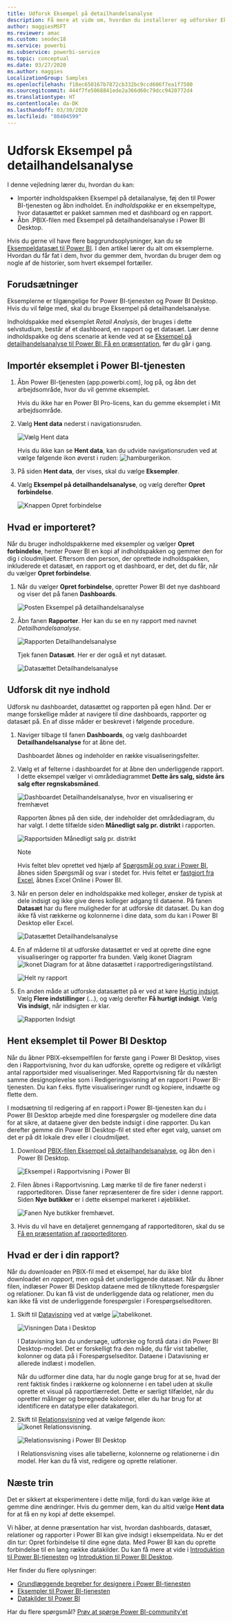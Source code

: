 ```yaml
---
title: Udforsk Eksempel på detailhandelsanalyse
description: Få mere at vide om, hvordan du installerer og udforsker Eksempel på detailhandelsanalyse i Power BI-tjenesten og Power BI Desktop.
author: maggiesMSFT
ms.reviewer: amac
ms.custom: seodec18
ms.service: powerbi
ms.subservice: powerbi-service
ms.topic: conceptual
ms.date: 03/27/2020
ms.author: maggies
LocalizationGroup: Samples
ms.openlocfilehash: f18ec650167b7872cb332bc9ccd606f7ea1f7500
ms.sourcegitcommit: 444f7fe5068841ede2a366d60c79dcc9420772d4
ms.translationtype: HT
ms.contentlocale: da-DK
ms.lasthandoff: 03/30/2020
ms.locfileid: "80404599"
---
```

# <a name="explore-the-retail-analysis-sample"></a>Udforsk Eksempel på detailhandelsanalyse

I denne vejledning lærer du, hvordan du kan: 
- Importér indholdspakken Eksempel på detailanalyse, føj den til Power BI-tjenesten og åbn indholdet. En *indholdspakke* er en eksempeltype, hvor datasættet er pakket sammen med et dashboard og en rapport. 
- Åbn .PBIX-filen med Eksempel på detailhandelsanalyse i Power BI Desktop.

Hvis du gerne vil have flere baggrundsoplysninger, kan du se [Eksempeldatasæt til Power BI](sample-datasets.md). I den artikel lærer du alt om eksemplerne. Hvordan du får fat i dem, hvor du gemmer dem, hvordan du bruger dem og nogle af de historier, som hvert eksempel fortæller. 

## <a name="prerequisites"></a>Forudsætninger
Eksemplerne er tilgængelige for Power BI-tjenesten og Power BI Desktop. Hvis du vil følge med, skal du bruge Eksempel på detailhandelsanalyse.

Indholdspakke med eksemplet *Retail Analysis*, der bruges i dette selvstudium, består af et dashboard, en rapport og et datasæt.
Lær denne indholdspakke og dens scenarie at kende ved at se [Eksempel på detailhandelsanalyse til Power BI: Få en præsentation](sample-retail-analysis.md), før du går i gang.

## <a name="import-the-sample-in-the-power-bi-service"></a>Importér eksemplet i Power BI-tjenesten

1. Åbn Power BI-tjenesten (app.powerbi.com), log på, og åbn det arbejdsområde, hvor du vil gemme eksemplet. 

    Hvis du ikke har en Power BI Pro-licens, kan du gemme eksemplet i Mit arbejdsområde.

2. Vælg **Hent data** nederst i navigationsruden. 

   ![Vælg Hent data](media/sample-datasets/power-bi-get-data.png)

   Hvis du ikke kan se **Hent data**, kan du udvide navigationsruden ved at vælge følgende ikon øverst i ruden: ![hamburgerikon](media/sample-tutorial-connect-to-the-samples/expand-nav.png).

5. På siden **Hent data**, der vises, skal du vælge **Eksempler**.
   
6. Vælg **Eksempel på detailhandelsanalyse**, og vælg derefter **Opret forbindelse**.   
   
   ![Knappen Opret forbindelse](media/sample-tutorial-connect-to-the-samples/pbi_retailanalysissampleconnect.png)

## <a name="what-was-imported"></a>Hvad er importeret?
Når du bruger indholdspakkerne med eksempler og vælger **Opret forbindelse**, henter Power BI en kopi af indholdspakken og gemmer den for dig i cloudmiljøet. Eftersom den person, der oprettede indholdspakken, inkluderede et datasæt, en rapport og et dashboard, er det, det du får, når du vælger **Opret forbindelse**. 

1. Når du vælger **Opret forbindelse**, opretter Power BI det nye dashboard og viser det på fanen **Dashboards**. 
   
   ![Posten Eksempel på detailhandelsanalyse](media/sample-retail-analysis/retail-entry.png)
2. Åbn fanen **Rapporter**. Her kan du se en ny rapport med navnet *Detailhandelsanalyse*.
   
   ![Rapporten Detailhandelsanalyse](media/sample-tutorial-connect-to-the-samples/power-bi-new-report.png)
   
   Tjek fanen **Datasæt**. Her er der også et nyt datasæt.
   
   ![Datasættet Detailhandelsanalyse](media/sample-tutorial-connect-to-the-samples/power-bi-new-dataset.png)

## <a name="explore-your-new-content"></a>Udforsk dit nye indhold
Udforsk nu dashboardet, datasættet og rapporten på egen hånd. Der er mange forskellige måder at navigere til dine dashboards, rapporter og datasæt på. En af disse måder er beskrevet i følgende procedure.  

1. Naviger tilbage til fanen **Dashboards**, og vælg dashboardet **Detailhandelsanalyse** for at åbne det.       

   Dashboardet åbnes og indeholder en række visualiseringsfelter.   
 
1. Vælg et af felterne i dashboardet for at åbne den underliggende rapport. I dette eksempel vælger vi områdediagrammet **Dette års salg, sidste års salg efter regnskabsmåned**.  

   ![Dashboardet Detailhandelsanalyse, hvor en visualisering er fremhævet](media/sample-tutorial-connect-to-the-samples/power-bi-dashboards2new.png)

   Rapporten åbnes på den side, der indeholder det områdediagram, du har valgt. I dette tilfælde siden **Månedligt salg pr. distrikt** i rapporten.
   
   ![Rapportsiden Månedligt salg pr. distrikt](media/sample-tutorial-connect-to-the-samples/power-bi-report.png)
   
   > [!NOTE]
   > Hvis feltet blev oprettet ved hjælp af [Spørgsmål og svar i Power BI](power-bi-tutorial-q-and-a.md), åbnes siden Spørgsmål og svar i stedet for. Hvis feltet er [fastgjort fra Excel](service-dashboard-pin-tile-from-excel.md), åbnes Excel Online i Power BI.
   > 
   > 
1. Når en person deler en indholdspakke med kolleger, ønsker de typisk at dele indsigt og ikke give deres kolleger adgang til dataene. På fanen **Datasæt** har du flere muligheder for at udforske dit datasæt. Du kan dog ikke få vist rækkerne og kolonnerne i dine data, som du kan i Power BI Desktop eller Excel. 
   
   ![Datasættet Detailhandelsanalyse](media/sample-tutorial-connect-to-the-samples/power-bi-new-dataset.png)
   
1. En af måderne til at udforske datasættet er ved at oprette dine egne visualiseringer og rapporter fra bunden. Vælg ikonet Diagram ![Ikonet Diagram](media/sample-tutorial-connect-to-the-samples/power-bi-chart-icon4.png) for at åbne datasættet i rapportredigeringstilstand.
     
   ![Helt ny rapport](media/sample-tutorial-connect-to-the-samples/power-bi-report-editing.png)

1. En anden måde at udforske datasættet på er ved at køre [Hurtig indsigt](consumer/end-user-insights.md). Vælg **Flere indstillinger** (...), og vælg derefter **Få hurtigt indsigt**. Vælg **Vis indsigt**, når indsigten er klar.
     
    ![Rapporten Indsigt](media/sample-tutorial-connect-to-the-samples/power-bi-insights.png)

## <a name="download-the-sample-in-power-bi-desktop"></a>Hent eksemplet til Power BI Desktop 
Når du åbner PBIX-eksempelfilen for første gang i Power BI Desktop, vises den i Rapportvisning, hvor du kan udforske, oprette og redigere et vilkårligt antal rapportsider med visualiseringer. Med Rapportvisning får du næsten samme designoplevelse som i Redigeringsvisning af en rapport i Power BI-tjenesten. Du kan f.eks. flytte visualiseringer rundt og kopiere, indsætte og flette dem. 

I modsætning til redigering af en rapport i Power BI-tjenesten kan du i Power BI Desktop arbejde med dine forespørgsler og modellere dine data for at sikre, at dataene giver den bedste indsigt i dine rapporter. Du kan derefter gemme din Power BI Desktop-fil et sted efter eget valg, uanset om det er på dit lokale drev eller i cloudmiljøet.

1. Download [PBIX-filen Eksempel på detailhandelsanalyse](https://download.microsoft.com/download/9/6/D/96DDC2FF-2568-491D-AAFA-AFDD6F763AE3/Retail%20Analysis%20Sample%20PBIX.pbix), og åbn den i Power BI Desktop. 

    ![Eksempel i Rapportvisning i Power BI](media/sample-tutorial-connect-to-the-samples/power-bi-samples-desktop.png)

1. Filen åbnes i Rapportvisning. Læg mærke til de fire faner nederst i rapporteditoren. Disse faner repræsenterer de fire sider i denne rapport. Siden **Nye butikker** er i dette eksempel markeret i øjeblikket. 

    ![Fanen Nye butikker fremhævet](media/sample-tutorial-connect-to-the-samples/power-bi-sample-tabs.png).

1. Hvis du vil have en detaljeret gennemgang af rapporteditoren, skal du se [Få en præsentation af rapporteditoren](service-the-report-editor-take-a-tour.md).

## <a name="whats-in-your-report"></a>Hvad er der i din rapport?
Når du downloader en PBIX-fil med et eksempel, har du ikke blot downloadet *en rapport*, men også det underliggende datasæt. Når du åbner filen, indlæser Power BI Desktop dataene med de tilknyttede forespørgsler og relationer. Du kan få vist de underliggende data og relationer, men du kan ikke få vist de underliggende forespørgsler i Forespørgselseditoren.


1. Skift til [Datavisning](desktop-data-view.md) ved at vælge ![tabelikonet](media/sample-tutorial-connect-to-the-samples/power-bi-data-icon.png).
 
    ![Visningen Data i Desktop](media/sample-tutorial-connect-to-the-samples/power-bi-desktop-sample-data.png)

    I Datavisning kan du undersøge, udforske og forstå data i din Power BI Desktop-model. Det er forskelligt fra den måde, du får vist tabeller, kolonner og data på i Forespørgselseditor. Dataene i Datavisning er allerede indlæst i modellen.

    Når du udformer dine data, har du nogle gange brug for at se, hvad der rent faktisk findes i rækkerne og kolonnerne i en tabel uden at skulle oprette et visual på rapportlærredet. Dette er særligt tilfældet, når du opretter målinger og beregnede kolonner, eller du har brug for at identificere en datatype eller datakategori.

1. Skift til [Relationsvisning](desktop-relationship-view.md) ved at vælge følgende ikon: ![Ikonet Relationsvisning](media/sample-tutorial-connect-to-the-samples/power-bi-desktop-relationship-icon.png).
 
    ![Relationsvisning i Power BI Desktop](media/sample-tutorial-connect-to-the-samples/power-bi-relationships.png)

    I Relationsvisning vises alle tabellerne, kolonnerne og relationerne i din model. Her kan du få vist, redigere og oprette relationer.

## <a name="next-steps"></a>Næste trin
Det er sikkert at eksperimentere i dette miljø, fordi du kan vælge ikke at gemme dine ændringer. Hvis du gemmer dem, kan du altid vælge **Hent data** for at få en ny kopi af dette eksempel.

Vi håber, at denne præsentation har vist, hvordan dashboards, datasæt, relationer og rapporter i Power BI kan give indsigt i eksempeldata. Nu er det din tur: Opret forbindelse til dine egne data. Med Power BI kan du oprette forbindelse til en lang række datakilder. Du kan få mere at vide i [Introduktion til Power BI-tjenesten](service-get-started.md) og [Introduktion til Power BI Desktop](desktop-getting-started.md).  

Her finder du flere oplysninger:  
- [Grundlæggende begreber for designere i Power BI-tjenesten](service-basic-concepts.md)
- [Eksempler til Power BI-tjenesten](sample-datasets.md)
- [Datakilder til Power BI](service-get-data.md)

Har du flere spørgsmål? [Prøv at spørge Power BI-community'et](https://community.powerbi.com/)
